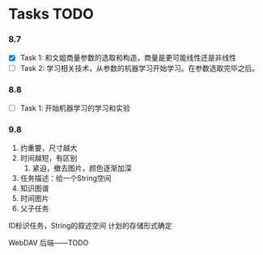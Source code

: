 # Tasks TODO

### 8.7
- [x] Task 1:
    和文姐商量参数的选取和构造，商量是更可能线性还是非线性
- [ ] Task 2:
    学习相关技术，从参数的机器学习开始学习。在参数选取完毕之后。

### 8.8
- [ ] Task 1:
    开始机器学习的学习和实验



### 9.8
1. 约重要，尺寸越大
2. 时间越短，有区别
   1. 紧迫，撤去图片，颜色逐渐加深
3. 任务描述：给一个String空间
4. 知识图谱
5. 时间图片
6. 父子任务

ID标识任务，String的叙述空间
计划的存储形式确定



WebDAV
后端——TODO
